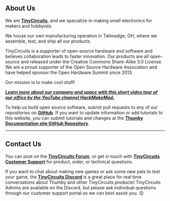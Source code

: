 ## About Us

We are <a href="https://tinycircuits.com/" target="_blank" alt="TinyCircuits homepage">**TinyCircuits**</a>, and we specialize in making small electronics for makers and hobbyists. 

We house our own manufacturing operation in Tallmadge, OH, where we assemble, test, and ship all our products. 

TinyCircuits is a supporter of open-source hardware and software and believes collaboration leads to faster innovation. Our products are all open-source and released under the Creative Commons Share-Alike 3.0 License. We are a proud supporter of the Open Source Hardware Association and have helped sponsor the Open Hardware Summit since 2013.

Our mission is to make cool stuff!

<a href="https://www.youtube.com/watch?v=-kd26o7dds8" target="_blank" alt="TinyCircuits Thumby Article Blog"><b>*Learn more about our company and space with this short video tour of our office by the YouTube channel HackMakeMod.*</b></a>

To help us build open source software, submit pull requests to any of our repositories on <a href="https://github.com/TinyCircuits" target="_blank" alt="TinyCircuits Github account source code"><b>GitHub</b></a>. If you want to update information or add tutorials to this website, you can submit tutorials and changes at the <a href="https://github.com/TinyCircuits/Thumby-Website" target="_blank" alt="TinyCircuits Thumby Documentation site source code"><b>Thumby Documentation site GitHub Repository</b></a>.

----

## Contact Us

You can post on the <a href="http://forum.tinycircuits.com/" target="_blank" alt="Tinycircuits forum">**TinyCircuits Forum**</a>, or get in touch with <a href="https://tinycircuits.com/pages/contact-us" target="_blank" alt="Send a message to tinycircuits support on this page">**TinyCircuits Customer Support**</a> for product, order, or technical questions.

If you want to chat about making new games or ask some new pals to test your game, the <a href="https://discord.gg/vzf3wQXVvm" target="_blank" alt="Tinycircuits Discord">**TinyCircuits Discord**</a> is a great place for real time conversations about Thumby and other TinyCircuits products! TinyCircuits Admins are available on the Discord, but please ask individual questions through our customer support portal so we can best assist you. 😊









